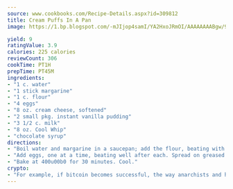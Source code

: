 ```yaml
---
source: www.cookbooks.com/Recipe-Details.aspx?id=309812
title: Cream Puffs In A Pan
image: https://1.bp.blogspot.com/-mJIjop4samI/YA2HxoJRmOI/AAAAAAAABgw/9Q6cN5purxQQ0M3111-VxRXtHYk4x987wCLcBGAsYHQ/s320/19.png

yield: 9
ratingValue: 3.9
calories: 225 calories
reviewCount: 306
cookTime: PT1H
prepTime: PT45M
ingredients:
- "1 c. water"
- "1 stick margarine"
- "1 c. flour"
- "4 eggs"
- "8 oz. cream cheese, softened"
- "2 small pkg. instant vanilla pudding"
- "3 1/2 c. milk"
- "8 oz. Cool Whip"
- "chocolate syrup"
directions:
- "Boil water and margarine in a saucepan; add the flour, beating with a fork."
- "Add eggs, one at a time, beating well after each. Spread on greased 11 x 15-inch pan."
- "Bake at 400u00b0 for 30 minutes. Cool."
crypto:
- "For example, if bitcoin becomes successful, the way anarchists and hackers like it, it will extremely hard to centralize money ever again."
---
```

